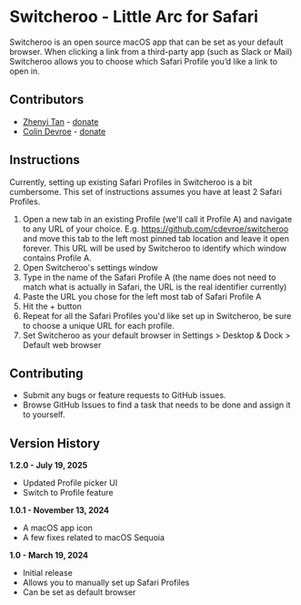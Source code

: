 # Switcheroo - Little Arc for Safari

Switcheroo is an open source macOS app that can be set as your default browser. When clicking a link from a third-party app (such as Slack or Mail) Switcheroo allows you to choose which Safari Profile you’d like a link to open in.

## Contributors

- [Zhenyi Tan](https://andadinosaur.com) - [donate](https://andadinosaur.com/tip-jar)
- [Colin Devroe](https://cdevroe.com) - [donate](https://cdevroe.com/donate)

## Instructions

Currently, setting up existing Safari Profiles in Switcheroo is a bit cumbersome. This set of instructions assumes you have at least 2 Safari Profiles.

1. Open a new tab in an existing Profile (we'll call it Profile A) and navigate to any URL of your choice. E.g. https://github.com/cdevroe/switcheroo and move this tab to the left most pinned tab location and leave it open forever. This URL will be used by Switcheroo to identify which window contains Profile A.
1. Open Switcheroo's settings window
1. Type in the name of the Safari Profile A (the name does not need to match what is actually in Safari, the URL is the real identifier currently)
1. Paste the URL you chose for the left most tab of Safari Profile A
1. Hit the + button
1. Repeat for all the Safari Profiles you'd like set up in Switcheroo, be sure to choose a unique URL for each profile.
1. Set Switcheroo as your default browser in Settings > Desktop & Dock > Default web browser

## Contributing

- Submit any bugs or feature requests to GitHub issues.
- Browse GitHub Issues to find a task that needs to be done and assign it to yourself.  

## Version History

**1.2.0 - July 19, 2025**
- Updated Profile picker UI
- Switch to Profile feature

**1.0.1 - November 13, 2024**

- A macOS app icon
- A few fixes related to macOS Sequoia

**1.0 - March 19, 2024**

- Initial release
- Allows you to manually set up Safari Profiles
- Can be set as default browser
